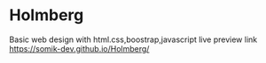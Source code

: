 # Holmberg
Basic web design with html.css,boostrap,javascript
live preview link 
https://somik-dev.github.io/Holmberg/
